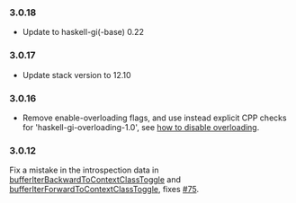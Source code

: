 ### 3.0.18

+ Update to haskell-gi(-base) 0.22

### 3.0.17

+ Update stack version to 12.10

### 3.0.16

+ Remove enable-overloading flags, and use instead explicit CPP checks for 'haskell-gi-overloading-1.0', see [how to disable overloading](https://github.com/haskell-gi/haskell-gi/wiki/Overloading\#disabling-overloading).

### 3.0.12

Fix a mistake in the introspection data in [bufferIterBackwardToContextClassToggle](https://hackage.haskell.org/package/gi-gtksource/docs/GI-GtkSource-Objects-Buffer.html#v:bufferIterBackwardToContextClassToggle) and [bufferIterForwardToContextClassToggle](https://hackage.haskell.org/package/gi-gtksource/docs/GI-GtkSource-Objects-Buffer.html#v:bufferIterForwardToContextClassToggle), fixes [#75](https://github.com/haskell-gi/haskell-gi/issues/75).
